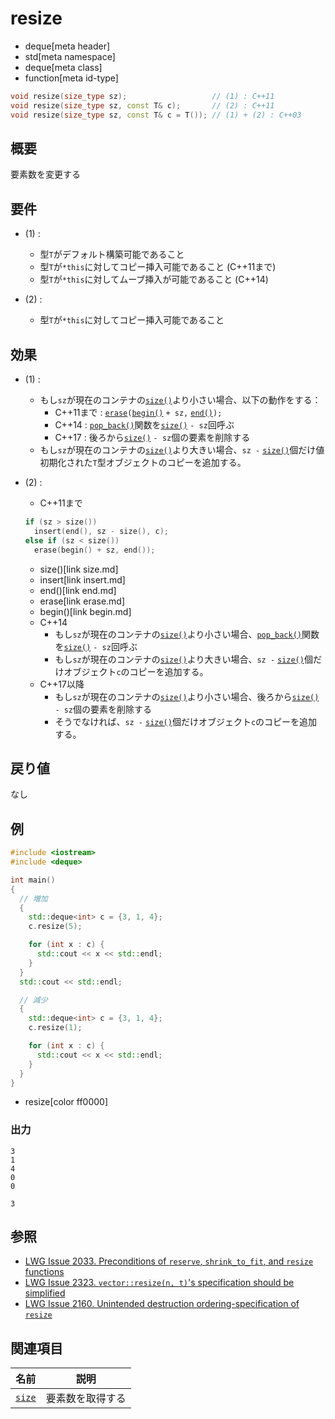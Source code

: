 # resize
* deque[meta header]
* std[meta namespace]
* deque[meta class]
* function[meta id-type]

```cpp
void resize(size_type sz);                   // (1) : C++11
void resize(size_type sz, const T& c);       // (2) : C++11
void resize(size_type sz, const T& c = T()); // (1) + (2) : C++03

```

## 概要
要素数を変更する


## 要件
- (1) :
    - 型`T`がデフォルト構築可能であること
    - 型`T`が`*this`に対してコピー挿入可能であること (C++11まで)
    - 型`T`が`*this`に対してムーブ挿入が可能であること (C++14)

- (2) :
    - 型`T`が`*this`に対してコピー挿入可能であること


## 効果
- (1) :
    - もし`sz`が現在のコンテナの[`size()`](size.md)より小さい場合、以下の動作をする：
        - C++11まで : [`erase`](erase.md)`(`[`begin()`](begin.md) `+ sz,` [`end()`](end.md)`);`
        - C++14 : [`pop_back()`](pop_back.md)関数を[`size()`](size.md) `- sz`回呼ぶ
        - C++17 : 後ろから[`size()`](size.md) `- sz`個の要素を削除する
    - もし`sz`が現在のコンテナの[`size()`](size.md)より大きい場合、`sz -` [`size()`](size.md)個だけ値初期化された`T`型オブジェクトのコピーを追加する。


- (2) :
    - C++11まで

    ```cpp
    if (sz > size())
      insert(end(), sz - size(), c);
    else if (sz < size())
      erase(begin() + sz, end());
    ```
    * size()[link size.md]
    * insert[link insert.md]
    * end()[link end.md]
    * erase[link erase.md]
    * begin()[link begin.md]

    - C++14
        - もし`sz`が現在のコンテナの[`size()`](size.md)より小さい場合、[`pop_back()`](pop_back.md)関数を[`size()`](size.md) `- sz`回呼ぶ
        - もし`sz`が現在のコンテナの[`size()`](size.md)より大きい場合、`sz -` [`size()`](size.md)個だけオブジェクト`c`のコピーを追加する。
    - C++17以降
        - もし`sz`が現在のコンテナの[`size()`](size.md)より小さい場合、後ろから[`size()`](size.md) `- sz`個の要素を削除する
        - そうでなければ、`sz -` [`size()`](size.md)個だけオブジェクト`c`のコピーを追加する。

## 戻り値
なし


## 例
```cpp example
#include <iostream>
#include <deque>

int main()
{
  // 増加
  {
    std::deque<int> c = {3, 1, 4};
    c.resize(5);

    for (int x : c) {
      std::cout << x << std::endl;
    }
  }
  std::cout << std::endl;

  // 減少
  {
    std::deque<int> c = {3, 1, 4};
    c.resize(1);

    for (int x : c) {
      std::cout << x << std::endl;
    }
  }
}
```
* resize[color ff0000]

### 出力
```
3
1
4
0
0

3
```

## 参照
- [LWG Issue 2033. Preconditions of `reserve`, `shrink_to_fit`, and `resize` functions](http://www.open-std.org/jtc1/sc22/wg21/docs/lwg-defects.html#2033)
- [LWG Issue 2323. `vector::resize(n, t)`'s specification should be simplified](http://www.open-std.org/jtc1/sc22/wg21/docs/lwg-defects.html#2323)
- [LWG Issue 2160. Unintended destruction ordering-specification of `resize`](https://wg21.cmeerw.net/lwg/issue2160)


## 関連項目

| 名前 | 説明 |
|---------------------|------------------|
| [`size`](size.md) | 要素数を取得する |
